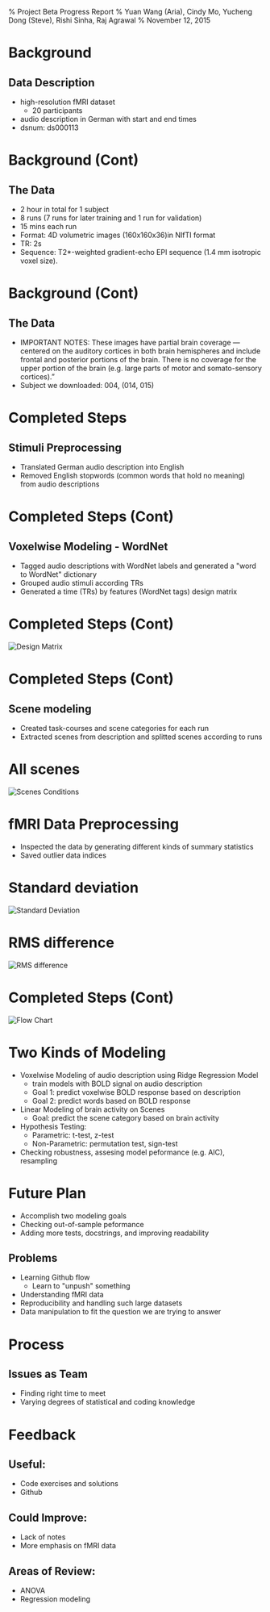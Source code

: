 % Project Beta Progress Report
% Yuan Wang (Aria), Cindy Mo, Yucheng Dong (Steve), Rishi Sinha, Raj Agrawal
% November 12, 2015

# Background

## Data Description

- high-resolution fMRI dataset 
  - 20 participants 
- audio description in German with start and end times
- dsnum: ds000113 

# Background (Cont) 
## The Data
- 2 hour in total for 1 subject 
- 8 runs (7 runs for later training and 1 run for validation)
- 15 mins each run
- Format: 4D volumetric images (160x160x36)in NIfTI format
- TR: 2s
- Sequence: T2*-weighted gradient-echo EPI sequence (1.4 mm isotropic voxel size). 

# Background (Cont)
## The Data 
- IMPORTANT NOTES: These images have partial brain coverage — centered on the auditory cortices
 in both brain hemispheres and include frontal and posterior portions of the 
 brain. There is no coverage for the upper portion of the brain (e.g. large 
 parts of motor and somato-sensory cortices).”
- Subject we downloaded: 004, (014, 015)


# Completed Steps 

## Stimuli Preprocessing 
- Translated German audio description into English 
- Removed English stopwords (common words that hold no meaning) 
  from audio descriptions 

# Completed Steps (Cont)
## Voxelwise Modeling - WordNet 
- Tagged audio descriptions with WordNet labels and generated a "word to WordNet" dictionary
- Grouped audio stimuli according TRs
- Generated a time (TRs) by features (WordNet tags) design matrix

# Completed Steps (Cont) 
![Design Matrix](processflow.png "Design Matrix")

# Completed Steps (Cont)
## Scene modeling
- Created task-courses and scene categories for each run
- Extracted scenes from description and splitted scenes according to runs

# All scenes
![Scenes Conditions](scenes_conditions.jpg)

# fMRI Data Preprocessing
- Inspected the data by generating different kinds of summary statistics
- Saved outlier data indices

# Standard deviation
![Standard Deviation](std_plt.png)

# RMS difference
![RMS difference](rms_outliers.png)

# Completed Steps (Cont) 
![Flow Chart](processflow.png)

# Two Kinds of Modeling
- Voxelwise Modeling of audio description using Ridge Regression Model 
	- train models with BOLD signal on audio description
	- Goal 1: predict voxelwise BOLD response based on description
	- Goal 2: predict words based on BOLD response
- Linear Modeling of brain activity on Scenes 
	- Goal: predict the scene category based on brain activity
- Hypothesis Testing: 
    - Parametric: t-test, z-test
    - Non-Parametric: permutation test, sign-test
- Checking robustness, assesing model peformance (e.g. AIC), resampling    

# Future Plan 
- Accomplish two modeling goals
- Checking out-of-sample peformance
- Adding more tests, docstrings, and improving readability    

## Problems 
- Learning Github flow
  - Learn to "unpush" something 
- Understanding fMRI data 
- Reproducibility and handling such large datasets 
- Data manipulation to fit the question we are trying to answer 


# Process 
## Issues as Team 
- Finding right time to meet
- Varying degrees of statistical and coding knowledge 

# Feedback 
## Useful: 
- Code exercises and solutions 
- Github 

## Could Improve: 
- Lack of notes 
- More emphasis on fMRI data 

## Areas of Review: 
- ANOVA 
- Regression modeling
